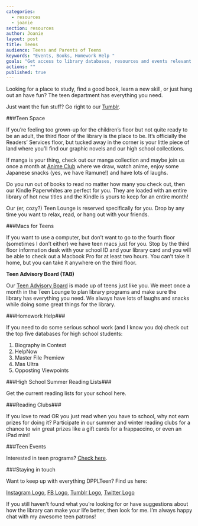 ```yaml
---
categories: 
  - resources
  - joanie
section: resources
author: Joanie
layout: post
title: Teens
audience: Teens and Parents of Teens
keywords: "Events, Books, Homework Help "
goals: "Get access to library databases, resources and events relevant to them."
actions: ""
published: true
---
```


Looking for a place to study, find a good book, learn a new skill, or just hang out an have fun? The teen department has everything you need.

Just want the fun stuff? Go right to our [Tumblr](http://dpplteens.tumblr.com/).

###Teen Space

If you’re feeling too grown-up for the children’s floor but not quite ready to be an adult, the third floor of the library is the place to be. It’s officially the Readers’ Services floor, but tucked away in the corner is your little piece of land where you’ll find our graphic novels and our high school collections. 

If manga is your thing, check out our manga collection and maybe join us once a month at [Anime Club](http://dppl.webfactional.com/calendar/category/teens) where we draw, watch anime, enjoy some Japanese snacks (yes, we have Ramune!) and have lots of laughs.

Do you run out of books to read no matter how many you check out, then our Kindle Paperwhites are perfect for you. They are loaded with an entire library of hot new titles and the Kindle is yours to keep for an entire month!

Our (er, cozy?) Teen Lounge is reserved specifically for you. Drop by any time you want to relax, read, or hang out with your friends. 

###Macs for Teens

If you want to use a computer, but don’t want to go to the fourth floor (sometimes I don’t either) we have teen macs just for you. Stop by the third floor information desk with your school ID and your library card and you will be able to check out a Macbook Pro for at least two hours. You can’t take it home, but you can take it anywhere on the third floor. 

**Teen Advisory Board (TAB)**

Our [Teen Advisory Board](http://dppl.webfactional.com/calendar/category/teens) is made up of teens just like you. We meet once a month in the Teen Lounge to plan library programs and make sure the library has everything you need. We always have lots of laughs and snacks while doing some great things for the library.  

###Homework Help###

If you need to do some serious school work (and I know you do) check out the top five databases for high school students:  

1. Biography in Context
2. HelpNow
3. Master File Premiew
4. Mas Ultra 
5. Opposting Viewpoints

###High School Summer Reading Lists###  

Get the current reading lists for your school here.

###Reading Clubs###  

If you love to read OR you just read when you have to school, why not earn prizes for doing it? Participate in our summer and winter reading clubs for a chance to win great prizes like a gift cards for a frappaccino, or even an iPad mini!

###Teen Events

Interested in teen programs? [Check here](http://calendar.dppl.org/evanced/lib/eventcalendar.asp?ag=&et=Teen+Program&dt=mo&df=calendar&cn=0&private=0&ln=0).

###Staying in touch

Want to keep up with everything DPPLTeen? Find us here:

[Instagram Logo](http://instagram.com/dpplteen), [FB Logo](https://www.facebook.com/PlaineAwesome), [Tumblr Logo](http://captaintabbycats.tumblr.com/), [Twitter Logo](https://twitter.com/DPPLteens)

If you still haven’t found what you’re looking for or have suggestions about how the library can make your life better, then look for me. I’m always happy chat with my awesome teen patrons!